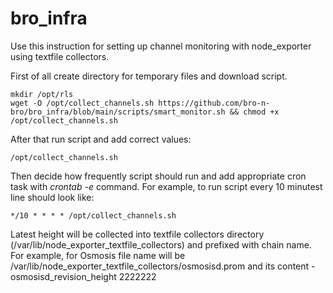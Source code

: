 # bro_infra
Use this instruction for setting up channel monitoring with node_exporter using textfile collectors.

First of all create directory for temporary files and download script.

``` 
mkdir /opt/rls
wget -O /opt/collect_channels.sh https://github.com/bro-n-bro/bro_infra/blob/main/scripts/smart_monitor.sh && chmod +x /opt/collect_channels.sh
```

After that run script and add correct values:
```
/opt/collect_channels.sh
```

Then decide how frequently script should run and add appropriate cron task with *crontab -e* command. 
For example, to run script every 10 minutest line should look like: 
```
*/10 * * * * /opt/collect_channels.sh
```

Latest height will be collected into textfile collectors directory (/var/lib/node_exporter_textfile_collectors) and prefixed with chain name.
For example, for Osmosis file name will be /var/lib/node_exporter_textfile_collectors/osmosisd.prom and its content - osmosisd_revision_height 2222222
